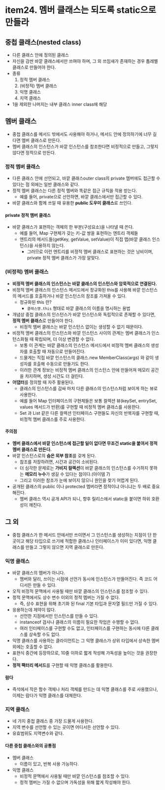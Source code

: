 # item24. 멤버 클래스는 되도록 static으로 만들라

## 중첩 클래스(nested class)
- 다른 클래스 안에 정의된 클래스
- 자신을 감싼 바깥 클래스에서만 쓰여야 하며, 그 외 쓰임새가 존재하는 경우 톱레벨 클래스로 만들어야 한다.
- 종류
    1. 정적 멤버 클래스
    2. (비정적) 멤버 클래스
    3. 익명 클래스
    4. 지역 클래스
-  1을 제외한 나머지는 내부 클래스 inner class에 해당

## 멤버 클래스
- 중첩 클래스를 메서드 밖에서도 사용해야 하거나, 메서드 안에 정의하기에 너무 길다면 멤버 클래스로 만든다.
- 멤버 클래스의 인스턴스가 바깥 인스턴스를 참조한다면 비정적으로 만들고, 그렇지 않다면 정적으로 만든다.

### 정적 멤버 클래스
- 다른 클래스 안에 선언되고, 바깥 클래스outer class의 private 멤버에도 접근할 수 있다는 점 외에는 일반 클래스와 같다.
- 정적 멤버 클래스는 다른 정적 멤버와 똑같은 접근 규칙을 적용 받는다.
    - 예를 들어, private으로 선언하면, 바깥 클래스에서만 접근할 수 있다.
- 바깥 클래스와 함께 쓰일 때 유용한 **public 도우미 클래스**로 쓰인다.

#### private 정적 멤버 클래스
- 바깥 클래스가 표현하는 객체의 한 부분(구성요소)을 나타낼 때 쓴다.
    - 예를 들어, Map 구현체가 갖는 키-값 쌍을 표현하는 엔트리 객체들
    - 엔트리의 메서드들(getKey, getValue, setValue)이 직접 맵(바깥 클래스 인스턴스)을 사용하지 않는다. 
        - 그러므로 이런 엔트리를 비정적 멤버 클래스로 표현하는 것은 낭비이며, private 정적 멤버 클래스가 가장 알맞다.

### (비정적) 멤버 클래스
- **비정적 멤버 클래스의 인스턴스는 바깥 클래스의 인스턴스와 암묵적으로 연결된다.**
- 비정적 멤버 클래스의 인스턴스 메서드에서 정규화된 this를 사용해 바깥 인스턴스의 메서드를 호출하거나 바깥 인스턴스의 참조를 가져올 수 있다.  
    - 정규화된 this 란? 
        - `클래스명.this` 형태로 바깥 클래스의 이름을 명시하는 용법
- 개념상 중첩 클래스의 인스턴스가 바깥 인스턴스와 독립적으로 존재할 수 있다면, **정적 멤버 클래스**로 만들어야 한다.
    - 비정적 멤버 클래스는 바깥 인스턴스 없이는 생성할 수 없기 때문이다.
- 비정적 멤버 클래스의 인스턴스와 바깥 인스턴스 사이의 관계는 멤버 클래스가 인스턴스화될 때 확립되며, 더 이상 변경할 수 없다.
    - 보통 이 관계는 바깥 클래스의 인스턴스 메서드에서 비정적 멤버 클래스의 생성자를 호출할 때 자동으로 만들어진다.
    - 드물게는 직접 바깥 인스턴스의 클래스.new MemberClass(args) 와 같이 생성자를 호출해 수동으로 만들기도 한다.
    - 이러한 관계 정보는 비정적 멤버 클래스의 인스턴스 안에 만들어져 메모리 공간을 차지하며, 생성 시간도 더 걸린다. 
- **어댑터**를 정의할 때 자주 활용된다.
    - 클래스의 인스턴스를 감싸 마치 다른 클래스의 인스턴스처럼 보이게 하는 뷰로 사용한다.
    - 예를 들어 Map 인터페이스의 구현체들은 보통 컬렉션 뷰(keySet, entrySet, values 메서드가 반환)를 구현할 때 비정적 멤버 클래스를 사용한다.
    - Set 과 List 같은 다른 컬렉션 인터페이스 구현들도 자신의 반복자를 구현할 때, 비정적 멤버 클래스를 주로 사용한다.
 
#### 주의점
- **멤버 클래스에서 바깥 인스턴스에 접근할 일이 없다면 무조건 static을 붙여서 정적 멤버 클래스로 만든다.**
- 바깥 인스턴스로의 **숨은 외부 참조**를 갖게 된다.
    - 참조를 저장하려면, 시간과 공간이 소비된다.
    - 더 심각한 문제로는 **가비지 컬렉션**이 바깥 클래스의 인스턴스를 수거하지 못하는 **메모리 누수**가 생길 수 있다는 점이다.(아이템 7)
    - 그리고 이러한 참조가 눈에 보이지 않으니 원인을 찾기 어렵게 된다.
- 공개된 클래스의 public 이나 protected 멤버라면 정적이냐 아니냐는 두 배로 중요해진다.
    - 멤버 클래스 역시 공개 API가 되니, 향후 릴리스에서 static을 붙이면 하위 호환성이 깨진다.

## 그 외
- 중첩 클래스가 한 메서드 안에서만 쓰이면서 그 인스턴스를 생성하는 지점이 단 한 곳이고 해당 타입으로 쓰기에 적합한 클래스나 인터페이스가 이미 있다면, 익명 클래스를 만들고 그렇지 않으면 지역 클래스로 만든다.

### 익명 클래스
- 바깥 클래스의 멤버가 아니다.
    - 멤버와 달리, 쓰이는 시점에 선언가 동시에 인스턴스가 만들어진다. 즉 코드 어디서든 만들 수 있다.
- 오직 비정적 문맥에서 사용될 때만 바깥 클래스의 인스턴스를 참조할 수 있다.
- 정적 문맥에서도 상수 변수 이외의 정적 멤버는 가질 수 없다.
    - 즉, 상수 표현을 위해 초기화 된 final 기본 타입과 문자열 필드만 가질 수 있다.
- 응용하는데 제약이 많다.
    - 선언한 지점에서만 인스턴스를 만들 수 있다. 
    - instanceof 검사나 클래스의 이름이 필요한 작업은 수행할 수 없다.
    - 여러 인터페이스를 구현할 수도 없고, 인터페이스를 구현하는 동시에 다른 클래스를 상속할 수도 없다.
- 익명 클래스를 사용하는 클라이언트는 그 익명 클래스가 상위 타입에서 상속한 멤버 외에는 호출할 수 없다.
- 표현식 중간에 등장하므로, 10줄 이하로 짧게 작성해 가독성을 높이는 것을 권장한다.
- **정적 팩터리 메서드**를 구현할 때 익명 클래스를 활용한다.

#### 람다
- 즉석에서 작은 함수 객체나 처리 객체를 만드는 데 익명 클래스를 주로 사용했으나, 이제는 람다가 익명 클래스를 대체한다.

### 지역 클래스
- 네 가지 중첩 클래스 중 가장 드물게 사용한다.
- 지역 변수를 선언할 수 있는 곳이면 어디서든 선언할 수 있다.
- 유효범위도 지역변수와 같다.

#### 다른 중첩 클래스와의 공통점
- 멤버 클래스
    - 이름이 있고, 반복 사용 가능하다.
- 익명 클래스
    - 비정적 문맥에서 사용될 때만 바깥 인스턴스를 참조할 수 있다. 
    - 정적 멤버는 가질 수 없으며 가독성을 위해 짧게 작성해야 한다.